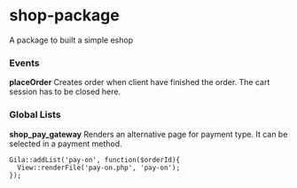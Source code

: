 # shop-package
A package to built a simple eshop

### Events
**placeOrder** Creates order when client have finished the order. The cart session has to be closed here.


### Global Lists
**shop_pay_gateway** Renders an alternative page for payment type. It can be selected in a payment method.
```
Gila::addList('pay-on', function($orderId){
  View::renderFile('pay-on.php', 'pay-on');
});
```
